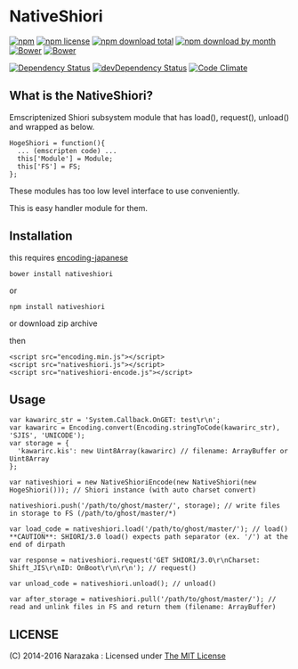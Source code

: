 NativeShiori
================================

[![npm](https://img.shields.io/npm/v/nativeshiori.svg)](https://www.npmjs.com/package/nativeshiori)
[![npm license](https://img.shields.io/npm/l/nativeshiori.svg)](https://www.npmjs.com/package/nativeshiori)
[![npm download total](https://img.shields.io/npm/dt/nativeshiori.svg)](https://www.npmjs.com/package/nativeshiori)
[![npm download by month](https://img.shields.io/npm/dm/nativeshiori.svg)](https://www.npmjs.com/package/nativeshiori)
[![Bower](https://img.shields.io/bower/v/nativeshiori.svg)](https://github.com/Narazaka/nativeshiori)
[![Bower](https://img.shields.io/bower/l/nativeshiori.svg)](https://github.com/Narazaka/nativeshiori)

[![Dependency Status](https://david-dm.org/Narazaka/nativeshiori.svg)](https://david-dm.org/Narazaka/nativeshiori)
[![devDependency Status](https://david-dm.org/Narazaka/nativeshiori/dev-status.svg)](https://david-dm.org/Narazaka/nativeshiori#info=devDependencies)
[![Code Climate](https://codeclimate.com/github/Narazaka/nativeshiori/badges/gpa.svg)](https://codeclimate.com/github/Narazaka/nativeshiori)

What is the NativeShiori?
--------------------------------

Emscriptenized Shiori subsystem module that has load(), request(), unload() and wrapped as below.

    HogeShiori = function(){
      ... (emscripten code) ...
      this['Module'] = Module;
      this['FS'] = FS;
    };

These modules has too low level interface to use conveniently.

This is easy handler module for them.

Installation
--------------------------------

this requires [encoding-japanese](https://www.npmjs.org/package/encoding-japanese)

    bower install nativeshiori

or

    npm install nativeshiori

or download zip archive

then

    <script src="encoding.min.js"></script>
    <script src="nativeshiori.js"></script>
    <script src="nativeshiori-encode.js"></script>

Usage
--------------------------------

    var kawarirc_str = 'System.Callback.OnGET: test\r\n';
    var kawarirc = Encoding.convert(Encoding.stringToCode(kawarirc_str), 'SJIS', 'UNICODE');
    var storage = {
      'kawarirc.kis': new Uint8Array(kawarirc) // filename: ArrayBuffer or Uint8Array
    };
    
    var nativeshiori = new NativeShioriEncode(new NativeShiori(new HogeShiori())); // Shiori instance (with auto charset convert)
    
    nativeshiori.push('/path/to/ghost/master/', storage); // write files in storage to FS (/path/to/ghost/master/*)
    
    var load_code = nativeshiori.load('/path/to/ghost/master/'); // load() **CAUTION**: SHIORI/3.0 load() expects path separator (ex. '/') at the end of dirpath
    
    var response = nativeshiori.request('GET SHIORI/3.0\r\nCharset: Shift_JIS\r\nID: OnBoot\r\n\r\n'); // request()
    
    var unload_code = nativeshiori.unload(); // unload()
    
    var after_storage = nativeshiori.pull('/path/to/ghost/master/'); // read and unlink files in FS and return them (filename: ArrayBuffer)

LICENSE
--------------------------------

(C) 2014-2016 Narazaka : Licensed under [The MIT License](http://narazaka.net/license/MIT?2016)
